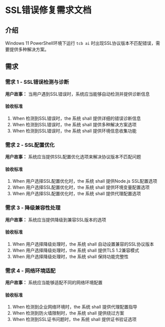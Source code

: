 # SSL错误修复需求文档

## 介绍

Windows 11 PowerShell环境下运行 `tcb ai` 时出现SSL协议版本不匹配错误，需要提供多种解决方案。

## 需求

### 需求 1 - SSL错误检测与诊断

**用户故事：** 当用户遇到SSL错误时，系统应当能够自动检测并提供诊断信息

#### 验收标准

1. When 检测到SSL错误时，the 系统 shall 提供详细的错误诊断信息
2. When 检测到SSL错误时，the 系统 shall 提供多种解决方案选项
3. When 检测到SSL错误时，the 系统 shall 提供环境信息收集功能

### 需求 2 - SSL配置优化

**用户故事：** 系统应当提供SSL配置优化选项来解决协议版本不匹配问题

#### 验收标准

1. When 用户选择SSL配置优化时，the 系统 shall 提供Node.js SSL配置选项
2. When 用户选择SSL配置优化时，the 系统 shall 提供环境变量配置选项
3. When 用户选择SSL配置优化时，the 系统 shall 提供代理配置选项

### 需求 3 - 降级兼容性处理

**用户故事：** 系统应当提供降级到兼容SSL版本的选项

#### 验收标准

1. When 用户选择降级处理时，the 系统 shall 自动设置兼容的SSL协议版本
2. When 用户选择降级处理时，the 系统 shall 提供TLS 1.2兼容模式
3. When 用户选择降级处理时，the 系统 shall 保持功能完整性

### 需求 4 - 网络环境适配

**用户故事：** 系统应当能够适配不同的网络环境配置

#### 验收标准

1. When 检测到企业网络环境时，the 系统 shall 提供代理配置指导
2. When 检测到防火墙限制时，the 系统 shall 提供绕过方案
3. When 检测到SSL证书问题时，the 系统 shall 提供证书验证选项
